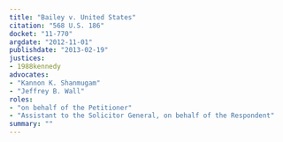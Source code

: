 ```yaml
---
title: "Bailey v. United States"
citation: "568 U.S. 186"
docket: "11-770"
argdate: "2012-11-01"
publishdate: "2013-02-19"
justices:
- 1988kennedy
advocates:
- "Kannon K. Shanmugam"
- "Jeffrey B. Wall"
roles:
- "on behalf of the Petitioner"
- "Assistant to the Solicitor General, on behalf of the Respondent"
summary: ""
---
```


